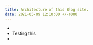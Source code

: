 ```yaml
---
title: Architecture of this Blog site.
date: 2021-05-09 12:10:00 +/-0000
---
```


-
- Testing this
-